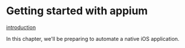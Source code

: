 # Getting started with appium

[introduction](/common/introduction.md)

In this chapter, we'll be preparing to automate a native iOS application.